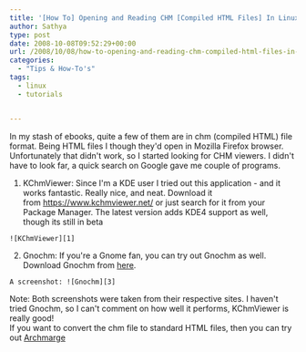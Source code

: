 ```yaml
---
title: '[How To] Opening and Reading CHM [Compiled HTML Files] In Linux'
author: Sathya
type: post
date: 2008-10-08T09:52:29+00:00
url: /2008/10/08/how-to-opening-and-reading-chm-compiled-html-files-in-linux/
categories:
  - "Tips & How-To's"
tags:
  - linux
  - tutorials


---
```

In my stash of ebooks, quite a few of them are in chm (compiled HTML) file format. Being HTML files I though they'd open in Mozilla Firefox browser. Unfortunately that didn't work, so I started looking for CHM viewers. I didn't have to look far, a quick search on Google gave me couple of programs.

  1. KChmViewer: Since I'm a KDE user I tried out this application - and it works fantastic. Really nice, and neat. Download it from <https://www.kchmviewer.net/> or just search for it from your Package Manager. The latest version adds KDE4 support as well, though its still in beta
  
    ![KChmViewer][1]
  2. Gnochm: If you're a Gnome fan, you can try out Gnochm as well. Download Gnochm from [here][2].
  
    A screenshot: ![Gnochm][3]

<div>
  Note: Both screenshots were taken from their respective sites. I haven't tried Gnochm, so I can't comment on how well it performs, KChmViewer is really good!
</div>

<div>
  If you want to convert the chm file to standard HTML files, then you can try out <a href="https://archmage.sourceforge.net/">Archmarge</a>
</div>

 [1]: https://www.kchmviewer.net/screenshots/thumb_snapshot4.png
 [2]: https://gnochm.sourceforge.net/
 [3]: https://gnochm.sourceforge.net/gnochm-large.png
